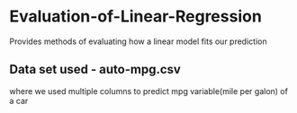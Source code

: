 # Evaluation-of-Linear-Regression
Provides methods of evaluating how a linear model fits our prediction

## Data set used - auto-mpg.csv
where we used multiple columns to predict mpg variable(mile per galon) of a car
